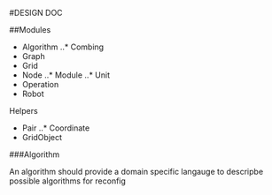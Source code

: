 #DESIGN DOC

##Modules

* Algorithm
..* Combing
* Graph
* Grid
* Node
..* Module
..* Unit
* Operation
* Robot

Helpers
* Pair
..* Coordinate
* GridObject


###Algorithm

An algorithm should provide a domain specific langauge to descripbe possible
algorithms for reconfig

